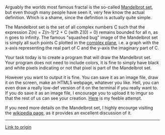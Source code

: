 Arguably the worlds most famous fractal is the so-called [Mandelbrot set](http://en.wikipedia.org/wiki/Mandelbrot_set), but even though many people have seen it, very few know the actual definition. Which is a shame, since the definition is actually quite simple.

The Mandelbrot set is the set of all complex numbers C such that the expression Z(n) = Z(n-1)^2 + C (with Z(0) = 0) remains bounded for all n, as n goes to infinity. The famous "squashed bug" image of the Mandelbrot set is simply all such points C plotted in the [complex plane](http://en.wikipedia.org/wiki/Complex_plane), i.e. a graph with the x-axis representing the real part of C and the y-axis the imaginary part of C. 

Your task today is to create a program that will draw the Mandelbrot set. Your program does not need to include colors, it is fine to simply have black and white pixels indicating or not that pixel is part of the Mandelbrot set.

However you want to output it is fine. You can save it as an image file, draw it on the screen, make an HTML5 webpage, whatever you like. Hell, you can even draw a really low-def version of it on the terminal if you really want to. If you do save it as an image file, I encourage you to upload it to imgur so that the rest of us can see your creation. [Here](http://imgur.com/MQl8y) is my feeble attempt. 

If you need more details on the Mandelbrot set, I highly encourge visiting the [wikipedia page](http://en.wikipedia.org/wiki/Mandelbrot_set), as it provides an excellent discussion of it.

---

[Link to origin](https://www.reddit.com/r/dailyprogrammer/u0tdy)